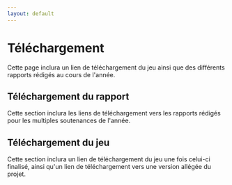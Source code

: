 ```yaml
---
layout: default
---
```

# Téléchargement
Cette page inclura un lien de téléchargement du jeu ainsi que des différents rapports rédigés au cours de l'année.

## Téléchargement du rapport
Cette section inclura les liens de téléchargement vers les rapports rédigés pour les multiples soutenances de l'année.

## Téléchargement du jeu
Cette section inclura un lien de téléchargement du jeu une fois celui-ci finalisé, ainsi qu'un lien de téléchargement vers une version allégée du projet.
